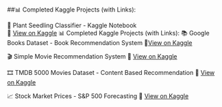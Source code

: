 ##📊 Completed Kaggle Projects (with Links):
 
 🌱 Plant Seedling Classifier - Kaggle Notebook  
🔗 [View on Kaggle](https://www.kaggle.com/code/shamal/plant-seedling-classifier)
📊 Completed Kaggle Projects (with Links):
📚 Google Books Dataset - Book Recommendation System
🔗[View on Kaggle](kaggle.com/code/shamalxyd/google-books-dataset)

🎬 Simple Movie Recommendation System
🔗 [View on Kaggle]( kaggle.com/code/shamalxyd/simple-movie-recommendation)

🎞️ TMDB 5000 Movies Dataset - Content Based Recommendation
🔗 [View on Kaggle]( kaggle.com/code/shamalxyd/tmdb-5000-movies-dataset)

📈 Stock Market Prices - S&P 500 Forecasting
🔗  [View on Kaggle]( kaggle.com/code/shamalxyd/stock-market-prices-s-p-500)

